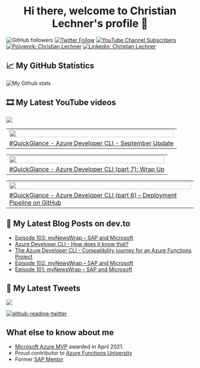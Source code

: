 <h1 align="center">
 Hi there, welcome to Christian Lechner's profile 🤘
</h1>

![GitHub followers](https://img.shields.io/github/followers/lechnerc77?style=social)
[![Twitter Follow](https://img.shields.io/twitter/follow/lechnerc77?style=social&link=https://twitter.com/lechnerc77)](https://twitter.com/lechnerc77)
[![YouTube Channel Subscribers](https://img.shields.io/youtube/channel/subscribers/UCeaAZSNyP3MbyGe_1KKZADA?style=social&link=https://www.youtube.com/c/ChristianLechner77?sub_confirmation=1)](https://www.youtube.com/c/ChristianLechner77?sub_confirmation=1)
[![Polywork: Christian Lechner](https://img.shields.io/badge/Polywork-543DE0?style=flat-square&logo=polywork&logoColor=black&link=https://www.polywork.com/lechnerc77/)](https://www.polywork.com/lechnerc77)
[![Linkedin: Christian Lechner](https://img.shields.io/badge/-Christian%20Lechner-blue?style=flat-square&logo=Linkedin&logoColor=white&link=https://www.linkedin.com/in/christian-lechner-963b7017/)](https://www.linkedin.com/in/christian-lechner-963b7017/)

## 📈 My GitHub Statistics

![My Github stats](https://github-readme-stats.vercel.app/api?username=lechnerc77&show_icons=true&theme=gruvbox)

## 🎞 My Latest YouTube videos

<!-- Feed workflow - https://github.com/gautamkrishnar/blog-post-workflow -->

<div align="left">

[<img src="https://img.shields.io/badge/-Subscribe-red?style=for-the-badge&logo=youtube&logoColor=white"/>](https://www.youtube.com/c/ChristianLechner77?sub_confirmation=1)

</div>

<!-- YOUTUBE:START --><table><tr><td><a href="https://www.youtube.com/watch?v=9jXC_AjrcaU"><img width="100%" src="https://i.ytimg.com/vi/9jXC_AjrcaU/mqdefault.jpg"></a></td></tr><tr>
<td><a href="https://www.youtube.com/watch?v=9jXC_AjrcaU">#QuickGlance - Azure Developer CLI - September Update</a></td></tr></table><table><tr><td><a href="https://www.youtube.com/watch?v=8aYp1izOijk"><img width="100%" src="https://i.ytimg.com/vi/8aYp1izOijk/mqdefault.jpg"></a></td></tr><tr>
<td><a href="https://www.youtube.com/watch?v=8aYp1izOijk">#QuickGlance - Azure Developer CLI &lpar;part 7&rpar;: Wrap Up</a></td></tr></table><table><tr><td><a href="https://www.youtube.com/watch?v=CTvYclsUDSo"><img width="100%" src="https://i.ytimg.com/vi/CTvYclsUDSo/mqdefault.jpg"></a></td></tr><tr>
<td><a href="https://www.youtube.com/watch?v=CTvYclsUDSo">#QuickGlance - Azure Developer CLI &lpar;part 6&rpar; – Deployment Pipeline on GitHub</a></td></tr></table><!-- YOUTUBE:END -->

## 📝 My Latest Blog Posts on dev.to

<!-- Feed workflow - https://github.com/gautamkrishnar/blog-post-workflow -->

<!-- BLOG-POST-LIST:START -->
- [Episode 103: myNewsWrap – SAP and Microsoft](https://dev.to/lechnerc77/episode-103-mynewswrap-sap-and-microsoft-22al)
- [Azure Developer CLI - How does it know that?](https://dev.to/lechnerc77/azure-developer-cli-how-does-it-know-that-1ngl)
- [The Azure Developer CLI - Compatibility journey for an Azure Functions Project](https://dev.to/lechnerc77/the-azure-developer-cli-compatibility-journey-for-an-azure-functions-project-3mc1)
- [Episode 102: myNewsWrap – SAP and Microsoft](https://dev.to/lechnerc77/episode-102-mynewswrap-sap-and-microsoft-39jk)
- [Episode 101: myNewsWrap – SAP and Microsoft](https://dev.to/lechnerc77/episode-101-mynewswrap-sap-and-microsoft-2lg2)
<!-- BLOG-POST-LIST:END -->


## 📢 My Latest Tweets

[<img src="https://img.shields.io/badge/-Follow-blue?style=for-the-badge&logo=twitter&logoColor=white"/>](https://twitter.com/lechnerc77)

[![github-readme-twitter](https://github-readme-twitter.gazf.vercel.app/api?id=lechnerc77&layout=wide)](https://github.com/gazf/github-readme-twitter)

## What else to know about me

- [Microsoft Azure MVP](https://mvp.microsoft.com/en-us/PublicProfile/5004195?fullName=Christian%20Lechner) awarded in April 2021.
- Proud contributor to [Azure Functions University](https://github.com/marcduiker/azure-functions-university)
- Former [SAP Mentor](https://community.sap.com/programs/influencer-programs/mentors)
